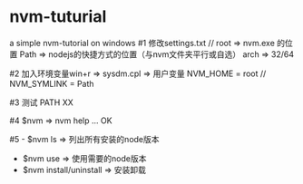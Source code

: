 # nvm-tuturial
a simple nvm-tutorial on windows
#1 修改settings.txt // root => nvm.exe 的位置  Path => nodejs的快捷方式的位置（与nvm文件夹平行或自选） arch => 32/64 

#2 加入环境变量win+r => sysdm.cpl =>  用户变量 NVM_HOME = root  //  NVM_SYMLINK = Path 

#3 测试 PATH XX 

#4 $nvm => nvm help ... OK

#5 - $nvm ls => 列出所有安装的node版本
   - $nvm use => 使用需要的node版本
   - $nvm install/uninstall => 安装卸载